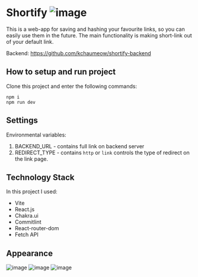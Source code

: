 # Shortify ![image](https://raw.githubusercontent.com/kchaumeow/shortify-frontend/main/public/vite.svg)

This is a web-app for saving and hashing your favourite links, so you can easily use them in the future. The main functionality is making short-link out of your default link.

Backend: https://github.com/kchaumeow/shortify-backend
## How to setup and run project
Clone this project and enter the following commands:
```
npm i
npm run dev
```
## Settings

Environmental variables:
1. BACKEND_URL - contains full link on backend server
2. REDIRECT_TYPE - contains `http` or `link` controls the type of redirect on the link page.
## Technology Stack
In this project I used:
- Vite
- React.js
- Chakra.ui
- Commitlint
- React-router-dom
- Fetch API

## Appearance
![image](https://github.com/kchaumeow/shortify-frontend/assets/71407757/3b28f115-1cc4-40cb-8629-7a16ffa0fda8)
![image](https://github.com/kchaumeow/shortify-frontend/assets/71407757/34d853dc-8738-41fe-88bf-404cf73c2899)
![image](https://github.com/kchaumeow/shortify-frontend/assets/71407757/dd0dc2c9-c43f-4eb0-a4c0-58fd782e05ea)
